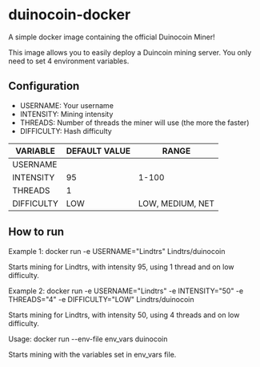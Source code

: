 # duinocoin-docker
A simple docker image containing the official Duinocoin Miner!

This image allows you to easily deploy a Duincoin mining server. You only need to set 4 environment variables. 

## Configuration

- USERNAME: Your username
- INTENSITY: Mining intensity
- THREADS: Number of threads the miner will use (the more the faster)
- DIFFICULTY: Hash difficulty

|   VARIABLE    | DEFAULT VALUE |       RANGE      |
| ------------- | ------------- | ---------------- |
|   USERNAME    |               |                  |
|   INTENSITY   |      95       |       1-100      |
|    THREADS    |       1       |                  |
|   DIFFICULTY  |      LOW      | LOW, MEDIUM, NET |

## How to run

Example 1: docker run -e USERNAME="Lindtrs" Lindtrs/duinocoin

Starts mining for Lindtrs, with intensity 95, using 1 thread and on low difficulty.

Example 2: docker run -e USERNAME="Lindtrs" -e INTENSITY="50" -e THREADS="4" -e DIFFICULTY="LOW" Lindtrs/duinocoin

Starts mining for Lindtrs, with intensity 50, using 4 threads and on low difficulty.

Usage: docker run --env-file env_vars duinocoin

Starts mining with the variables set in env_vars file.


